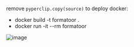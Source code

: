 
remove `pyperclip.copy(source)` to deploy docker:
  - docker build -t formatoor .
  - docker run -it --rm formatoor

![image](https://github.com/AVilums/rtu-citations/assets/77925246/4227ff30-7922-4f86-969e-8e670e3cfc68)
